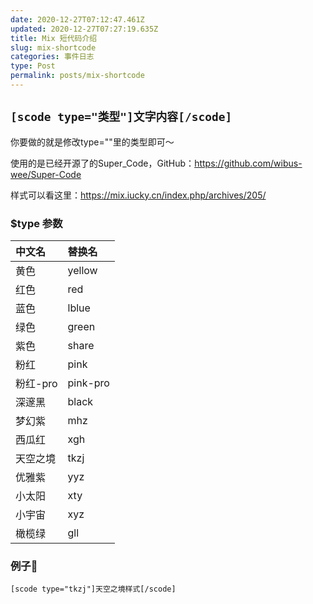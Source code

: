 ```yaml
---
date: 2020-12-27T07:12:47.461Z
updated: 2020-12-27T07:27:19.635Z
title: Mix 短代码介绍
slug: mix-shortcode
categories: 事件日志
type: Post
permalink: posts/mix-shortcode
---
```



## `[scode type="类型"]文字内容[/scode]`

你要做的就是修改type=""里的类型即可～

使用的是已经开源了的Super_Code，GitHub：https://github.com/wibus-wee/Super-Code

样式可以看这里：https://mix.iucky.cn/index.php/archives/205/

### $type 参数

|中文名|替换名|
|:--|:--|
|黄色|	yellow|
|红色|	red|
|蓝色|	lblue|
|绿色|	green|
|紫色|	share|
|粉红|	pink|
|粉红-pro|	pink-pro|
|深邃黑|	black|
|梦幻紫|	mhz|
|西瓜红|	xgh|
|天空之境|	tkzj|
|优雅紫|	yyz|
|小太阳|	xty|
|小宇宙|	xyz|
|橄榄绿|	gll|

### 例子🌰

`[scode type="tkzj"]天空之境样式[/scode]`